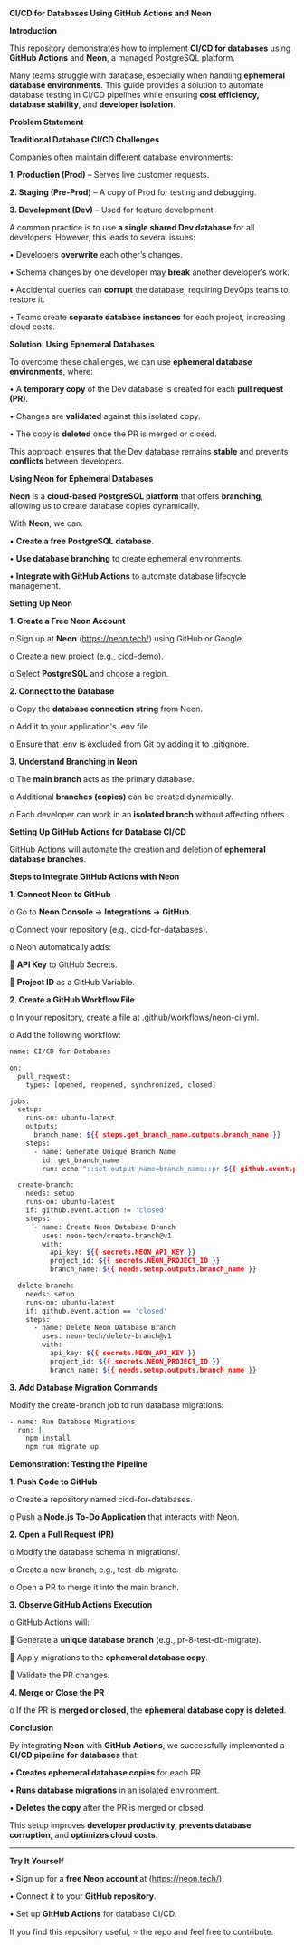 **CI/CD for Databases Using GitHub Actions and Neon**

**Introduction**

This repository demonstrates how to implement **CI/CD for databases** using **GitHub Actions** and **Neon**, a managed PostgreSQL platform.

Many teams struggle with database, especially when handling **ephemeral database environments**. This guide provides a solution to automate database testing in CI/CD pipelines while ensuring **cost efficiency, database stability**, and **developer isolation**.

**Problem Statement**

**Traditional Database CI/CD Challenges**

Companies often maintain different database environments:

**1.	Production (Prod)** – Serves live customer requests.

**2.	Staging (Pre-Prod)** – A copy of Prod for testing and debugging.

**3.	Development (Dev)** – Used for feature development.

A common practice is to use **a single shared Dev database** for all developers. However, this leads to several issues:

•	Developers **overwrite** each other’s changes.

•	Schema changes by one developer may **break** another developer’s work.

•	Accidental queries can **corrupt** the database, requiring DevOps teams to restore it.

•	Teams create **separate database instances** for each project, increasing cloud costs.

**Solution: Using Ephemeral Databases**

To overcome these challenges, we can use **ephemeral database environments**, where:

•	A **temporary copy** of the Dev database is created for each **pull request (PR)**.

•	Changes are **validated** against this isolated copy.

•	The copy is **deleted** once the PR is merged or closed.

This approach ensures that the Dev database remains **stable** and prevents **conflicts** between developers.

**Using Neon for Ephemeral Databases**

**Neon** is a **cloud-based PostgreSQL platform** that offers **branching**, allowing us to create database copies dynamically.

With **Neon**, we can:

•	**Create a free PostgreSQL database**.

•	**Use database branching** to create ephemeral environments.

•	**Integrate with GitHub Actions** to automate database lifecycle management.

**Setting Up Neon**

**1.	Create a Free Neon Account**

o	Sign up at **Neon** (https://neon.tech/) using GitHub or Google.

o	Create a new project (e.g., cicd-demo).

o	Select **PostgreSQL** and choose a region.

**2.	Connect to the Database**

o	Copy the **database connection string** from Neon.

o	Add it to your application's .env file.

o	Ensure that .env is excluded from Git by adding it to .gitignore.

**3.	Understand Branching in Neon**

o	The **main branch** acts as the primary database.

o	Additional **branches (copies)** can be created dynamically.

o	Each developer can work in an **isolated branch** without affecting others.

**Setting Up GitHub Actions for Database CI/CD**

GitHub Actions will automate the creation and deletion of **ephemeral database branches**.

**Steps to Integrate GitHub Actions with Neon**

**1.	Connect Neon to GitHub**

o	Go to **Neon Console → Integrations → GitHub**.

o	Connect your repository (e.g., cicd-for-databases).

o	Neon automatically adds:

	**API Key** to GitHub Secrets.

	**Project ID** as a GitHub Variable.

**2.	Create a GitHub Workflow File**

o	In your repository, create a file at .github/workflows/neon-ci.yml.

o	Add the following workflow:

```sh
name: CI/CD for Databases

on:
  pull_request:
    types: [opened, reopened, synchronized, closed]

jobs:
  setup:
    runs-on: ubuntu-latest
    outputs:
      branch_name: ${{ steps.get_branch_name.outputs.branch_name }}
    steps:
      - name: Generate Unique Branch Name
        id: get_branch_name
        run: echo "::set-output name=branch_name::pr-${{ github.event.pull_request.number }}"

  create-branch:
    needs: setup
    runs-on: ubuntu-latest
    if: github.event.action != 'closed'
    steps:
      - name: Create Neon Database Branch
        uses: neon-tech/create-branch@v1
        with:
          api_key: ${{ secrets.NEON_API_KEY }}
          project_id: ${{ secrets.NEON_PROJECT_ID }}
          branch_name: ${{ needs.setup.outputs.branch_name }}

  delete-branch:
    needs: setup
    runs-on: ubuntu-latest
    if: github.event.action == 'closed'
    steps:
      - name: Delete Neon Database Branch
        uses: neon-tech/delete-branch@v1
        with:
          api_key: ${{ secrets.NEON_API_KEY }}
          project_id: ${{ secrets.NEON_PROJECT_ID }}
          branch_name: ${{ needs.setup.outputs.branch_name }}
```

**3.	Add Database Migration Commands**

Modify the create-branch job to run database migrations:

```sh
- name: Run Database Migrations
  run: |
    npm install
    npm run migrate up
```

**Demonstration: Testing the Pipeline**

**1.	Push Code to GitHub**

o	Create a repository named cicd-for-databases.

o	Push a **Node.js To-Do Application** that interacts with Neon.

**2.	Open a Pull Request (PR)**

o	Modify the database schema in migrations/.

o	Create a new branch, e.g., test-db-migrate.

o	Open a PR to merge it into the main branch.

**3.	Observe GitHub Actions Execution**

o	GitHub Actions will:

	Generate a **unique database branch** (e.g., pr-8-test-db-migrate).

	Apply migrations to the **ephemeral database copy**.

	Validate the PR changes.

**4.	Merge or Close the PR**

o	If the PR is **merged or closed**, the **ephemeral database copy is deleted**.

**Conclusion**

By integrating **Neon** with **GitHub Actions**, we successfully implemented a **CI/CD pipeline for databases** that:

•	**Creates ephemeral database copies** for each PR.

•	**Runs database migrations** in an isolated environment.

•	**Deletes the copy** after the PR is merged or closed.

This setup improves **developer productivity, prevents database corruption**, and **optimizes cloud costs**.

---

**Try It Yourself**

•	Sign up for a **free Neon account** at (https://neon.tech/).

•	Connect it to your **GitHub repository**.

•	Set up **GitHub Actions** for database CI/CD.

If you find this repository useful, ⭐ the repo and feel free to contribute.
